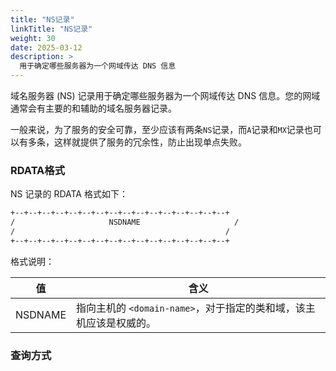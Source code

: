 ```yaml
---
title: "NS记录"
linkTitle: "NS记录"
weight: 30
date: 2025-03-12
description: >
  用于确定哪些服务器为一个网域传达 DNS 信息
---
```


域名服务器 (NS) 记录用于确定哪些服务器为一个网域传达 DNS 信息。您的网域通常会有主要的和辅助的域名服务器记录。

一般来说，为了服务的安全可靠，至少应该有两条`NS`记录，而`A`记录和`MX`记录也可以有多条，这样就提供了服务的冗余性，防止出现单点失败。

### RDATA格式

NS 记录的 RDATA 格式如下：

```bash
+--+--+--+--+--+--+--+--+--+--+--+--+--+--+--+--+
/                     NSDNAME                     /
/                                               /
+--+--+--+--+--+--+--+--+--+--+--+--+--+--+--+--+
```

格式说明：

| 值      | 含义                                                         |
| ------- | ------------------------------------------------------------ |
| NSDNAME | 指向主机的 `<domain-name>`，对于指定的类和域，该主机应该是权威的。 |

### 查询方式







